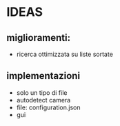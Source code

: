# IDEAS

## miglioramenti:
- ricerca ottimizzata su liste sortate

## implementazioni
- solo un tipo di file
- autodetect camera
- file: configuration.json
- gui
